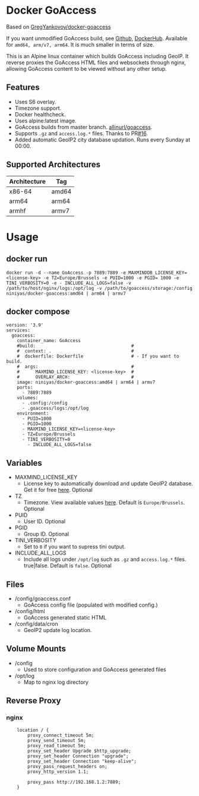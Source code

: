 # Docker GoAccess
Based on [GregYankovoy/docker-goaccess](https://github.com/GregYankovoy/docker-goaccess)

If you want unmodified GoAccess build, see [Github](https://github.com/NiNiyas/goaccess), [DockerHub](https://hub.docker.com/r/niniyas/goaccess). Available for `amd64, arm/v7, arm64`.
It is much smaller in terms of size.

This is an Alpine linux container which builds GoAccess including GeoIP.  It reverse proxies the GoAccess HTML files and websockets through nginx, allowing GoAccess content to be viewed without any other setup.

## Features
- Uses S6 overlay. 
- Timezone support.
- Docker healthcheck.
- Uses alpine:latest image.
- GoAccess builds from master branch. [allinurl/goaccess](https://github.com/allinurl/goaccess/tree/master).
- Supports `.gz` and `access.log.*` files. Thanks to PR[#16](https://github.com/GregYankovoy/docker-goaccess/pull/16).
- Added automatic GeoIP2 city database updation. Runs every Sunday at 00:00.

## Supported Architectures

| Architecture | Tag         |
| -----------  | ----------- |
| x86-64       | amd64       |
| arm64        | arm64       |
| armhf        | armv7       |

# Usage

## docker run
```
docker run -d --name GoAccess -p 7889:7889 -e MAXMINDDB_LICENSE_KEY=<license-key> -e TZ=Europe/Brussels -e PUID=1000 -e PGID= 1000 -e TINI_VERBOSITY=0 -e - INCLUDE_ALL_LOGS=false -v /path/to/host/nginx/logs:/opt/log -v /path/to/goaccess/storage:/config niniyas/docker-goaccess:amd64 | arm64 | armv7
```

## docker compose
```
version: '3.9'
services:
  goaccess:
    container_name: GoAccess
    #build:                                    #
    #  context: .                              #
    #  dockerfile: Dockerfile                  # - If you want to build.
    #  args:                                   #
    #      MAXMIND_LICENSE_KEY: <license-key>  # 
    #      OVERLAY_ARCH:                       #
	image: niniyas/docker-goaccess:amd64 | arm64 | armv7
    ports:
      - 7889:7889
    volumes:
      - .config:/config
      - .goaccess/logs:/opt/log
    environment:
      - PUID=1000
      - PGID=1000
      - MAXMIND_LICENSE_KEY=<license-key>
      - TZ=Europe/Brussels
      - TINI_VERBOSITY=0
	    - INCLUDE_ALL_LOGS=false
```

## Variables
- MAXMIND_LICENSE_KEY
  - License key to automatically download and update GeoIP2 database. Get it for free [here](https://www.maxmind.com/en/accounts/license-key). Optional
- TZ
  - Timezone. View available values [here](https://en.wikipedia.org/wiki/List_of_tz_database_time_zones). Default is `Europe/Brussels`. Optional
- PUID
  - User ID. Optional
- PGID
  - Group ID. Optional
- TINI_VERBOSITY
  - Set to `0` if you want to supress tini output.
- INCLUDE_ALL_LOGS
  - Include all logs under `/opt/log` such as `.gz` and `access.log.*` files. true|false. Default is `false`. Optional

## Files
- /config/goaccess.conf
  - GoAccess config file (populated with modified config.)
- /config/html
  - GoAccess generated static HTML
- /config/data/cron
  - GeoIP2 update log location.

## Volume Mounts
- /config
  - Used to store configuration and GoAccess generated files
- /opt/log
  - Map to nginx log directory

## Reverse Proxy

### nginx
```
    location / {
        proxy_connect_timeout 5m;
        proxy_send_timeout 5m;
        proxy_read_timeout 5m;
        proxy_set_header Upgrade $http_upgrade;
        proxy_set_header Connection "upgrade";
        proxy_set_header Connection "keep-alive";
        proxy_pass_request_headers on;
        proxy_http_version 1.1;

        proxy_pass http://192.168.1.2:7889;
    }
```
